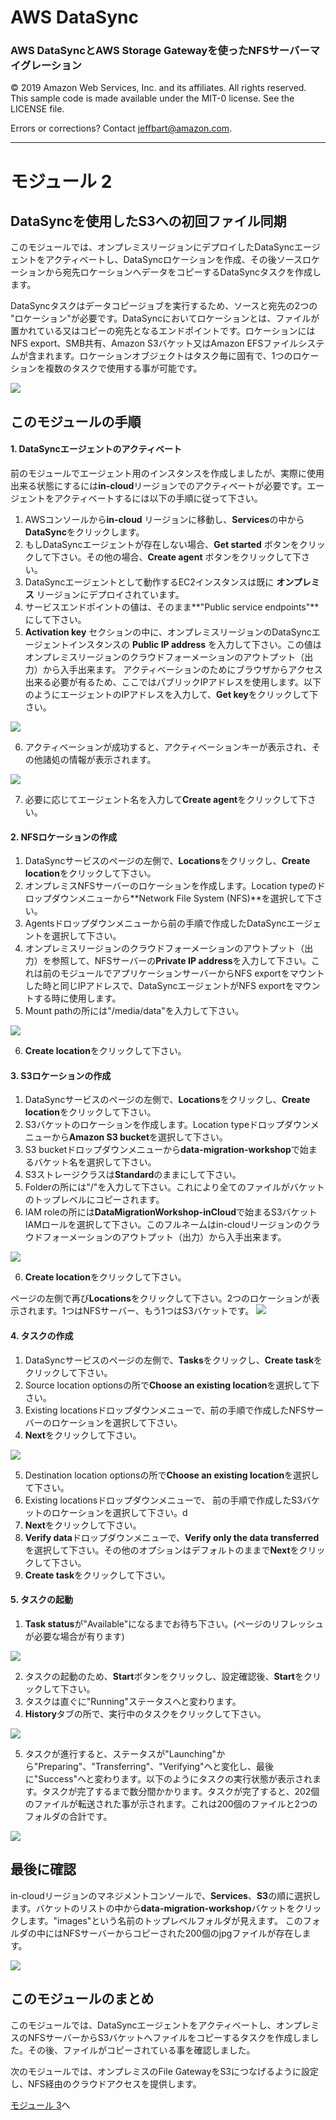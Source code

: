 # **AWS DataSync**

### AWS DataSyncとAWS Storage Gatewayを使ったNFSサーバーマイグレーション

© 2019 Amazon Web Services, Inc. and its affiliates. All rights reserved.
This sample code is made available under the MIT-0 license. See the LICENSE file.

Errors or corrections? Contact [jeffbart@amazon.com](mailto:jeffbart@amazon.com).

---

# モジュール 2
## DataSyncを使用したS3への初回ファイル同期

このモジュールでは、オンプレミスリージョンにデプロイしたDataSyncエージェントをアクティベートし、DataSyncロケーションを作成、その後ソースロケーションから宛先ロケーションへデータをコピーするDataSyncタスクを作成します。

DataSyncタスクはデータコピージョブを実行するため、ソースと宛先の2つの &quot;ロケーション&quot;が必要です。DataSyncにおいてロケーションとは、ファイルが置かれている又はコピーの宛先となるエンドポイントです。ロケーションにはNFS export、SMB共有、Amazon S3バケット又はAmazon EFSファイルシステムが含まれます。ロケーションオブジェクトはタスク毎に固有で、1つのロケーションを複数のタスクで使用する事が可能です。

![](../images/mod2arch.png)

## このモジュールの手順

#### 1. DataSyncエージェントのアクティベート

前のモジュールでエージェント用のインスタンスを作成しましたが、実際に使用出来る状態にするには**in-cloud**リージョンでのアクティベートが必要です。エージェントをアクティベートするには以下の手順に従って下さい。

1. AWSコンソールから**in-cloud** リージョンに移動し、**Services**の中から**DataSync**をクリックします。
2. もしDataSyncエージェントが存在しない場合、**Get started** ボタンをクリックして下さい。その他の場合、**Create agent** ボタンをクリックして下さい。
3. DataSyncエージェントとして動作するEC2インスタンスは既に **オンプレミス** リージョンにデプロイされています。
4. サービスエンドポイントの値は、そのまま**"Public service endpoints"**にして下さい。
5. **Activation key** セクションの中に、オンプレミスリージョンのDataSyncエージェントインスタンスの **Public IP address** を入力して下さい。この値はオンプレミスリージョンのクラウドフォーメーションのアウトプット（出力）から入手出来ます。  アクティベーションのためにブラウザからアクセス出来る必要が有るため、ここではパブリックIPアドレスを使用します。以下のようにエージェントのIPアドレスを入力して、**Get key**をクリックして下さい。

  ![](../images/mod2ds1.png)

6. アクティベーションが成功すると、アクティベーションキーが表示され、その他諸処の情報が表示されます。

  ![](../images/mod2ds2.png)

7. 必要に応じてエージェント名を入力して**Create agent**をクリックして下さい。

#### 2. NFSロケーションの作成

1. DataSyncサービスのページの左側で、**Locations**をクリックし、**Create location**をクリックして下さい。
2. オンプレミスNFSサーバーのロケーションを作成します。Location typeのドロップダウンメニューから**Network File System (NFS)**を選択して下さい。
3. Agentsドロップダウンメニューから前の手順で作成したDataSyncエージェントを選択して下さい。
4. オンプレミスリージョンのクラウドフォーメーションのアウトプット（出力）を参照して、NFSサーバーの**Private IP address**を入力して下さい。これは前のモジュールでアプリケーションサーバーからNFS exportをマウントした時と同じIPアドレスで、DataSyncエージェントがNFS exportをマウントする時に使用します。
5. Mount pathの所には&quot;/media/data&quot;を入力して下さい。

  ![](../images/mod2ds3.png)

6. **Create location**をクリックして下さい。

#### 3. S3ロケーションの作成

1. DataSyncサービスのページの左側で、**Locations**をクリックし、**Create location**をクリックして下さい。
2. S3バケットのロケーションを作成します。Location typeドロップダウンメニューから**Amazon S3 bucket**を選択して下さい。
3. S3 bucketドロップダウンメニューから**data-migration-workshop**で始まるバケット名を選択して下さい。
4. S3ストレージクラスは**Standard**のままにして下さい。
4. Folderの所には&quot;/&quot;を入力して下さい。これにより全てのファイルがバケットのトップレベルにコピーされます。
5. IAM roleの所には**DataMigrationWorkshop-inCloud**で始まるS3バケットIAMロールを選択して下さい。このフルネームはin-cloudリージョンのクラウドフォーメーションのアウトプット（出力）から入手出来ます。 

  ![](../images/mod2ds4.png)

6. **Create location**をクリックして下さい。

ページの左側で再び**Locations**をクリックして下さい。2つのロケーションが表示されます。1つはNFSサーバー、もう1つはS3バケットです。
![](../images/mod2ds5.png)

#### 4. タスクの作成

1. DataSyncサービスのページの左側で、**Tasks**をクリックし、**Create task**をクリックして下さい。
2. Source location optionsの所で**Choose an existing location**を選択して下さい。
3. Existing locationsドロップダウンメニューで、前の手順で作成したNFSサーバーのロケーションを選択して下さい。
4. **Next**をクリックして下さい。

  ![](../images/mod2ds6.png)

5. Destination location optionsの所で**Choose an existing location**を選択して下さい。
6. Existing locationsドロップダウンメニューで、 前の手順で作成したS3バケットのロケーションを選択して下さい。d
7. **Next**をクリックして下さい。
8. **Verify data**ドロップダウンメニューで、**Verify only the data transferred**を選択して下さい。その他のオプションはデフォルトのままで**Next**をクリックして下さい。
9. **Create task**をクリックして下さい。

#### 5. タスクの起動

1. **Task status**が&quot;Available&quot;になるまでお待ち下さい。(ページのリフレッシュが必要な場合が有ります)

  ![](../images/mod2ds7.png)

2. タスクの起動のため、**Start**ボタンをクリックし、設定確認後、**Start**をクリックして下さい。
3. タスクは直ぐに&quot;Running&quot;ステータスへと変わります。
4. **History**タブの所で、実行中のタスクをクリックして下さい。

  ![](../images/mod2ds8.png)

5. タスクが進行すると、ステータスが&quot;Launching&quot;から&quot;Preparing&quot;、&quot;Transferring&quot;、&quot;Verifying&quot;へと変化し、最後に&quot;Success&quot;へと変わります。以下のようにタスクの実行状態が表示されます。タスクが完了するまで数分間かかります。タスクが完了すると、202個のファイルが転送された事が示されます。これは200個のファイルと2つのフォルダの合計です。

  ![](../images/mod2ds9.png)

## 最後に確認

in-cloudリージョンのマネジメントコンソールで、**Services**、**S3**の順に選択します。バケットのリストの中から**data-migration-workshop**バケットをクリックします。&quot;images&quot;という名前のトップレベルフォルダが見えます。 このフォルダの中にはNFSサーバーからコピーされた200個のjpgファイルが存在します。

![](../images/mod2validate.png)

## このモジュールのまとめ

このモジュールでは、DataSyncエージェントをアクティベートし、オンプレミスのNFSサーバーからS3バケットへファイルをコピーするタスクを作成しました。その後、ファイルがコピーされている事を確認しました。

次のモジュールでは、オンプレミスのFile GatewayをS3につなげるように設定し、NFS経由のクラウドアクセスを提供します。

[モジュール 3](../module3/)へ
